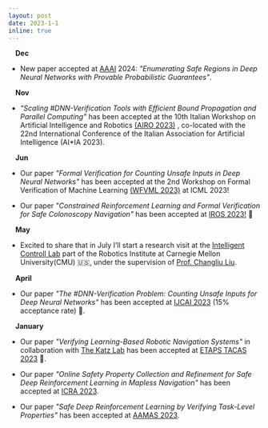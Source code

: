 ```yaml
---
layout: post
date: 2023-1-1
inline: true
---
```


&emsp;**Dec** 
- New paper accepted at <a href='https://aaai.org/aaai-conference/'>AAAI</a> 2024: *"Enumerating Safe Regions in Deep Neural Networks with Provable Probabilistic Guarantees"*.


&emsp;**Nov** 
- *"Scaling #DNN-Verification Tools with Efficient Bound Propagation and Parallel Computing"* has been accepted at the 10th Italian Workshop on Artificial Intelligence and Robotics  <a href='https://www.airo-aixia.it/airo2023/'>(AIRO 2023)</a> , co-located with the 22nd International Conference of the Italian Association for Artificial Intelligence (AI*IA 2023).

&emsp;**Jun** 
- Our paper *"Formal Verification for Counting Unsafe Inputs in Deep Neural Networks"* has been accepted at the 2nd Workshop on Formal Verification of Machine Learning <a href='https://www.ml-verification.com'>(WFVML 2023)</a>  at ICML 2023!

- Our paper *"Constrained Reinforcement Learning and Formal Verification for Safe Colonoscopy Navigation"* has been accepted at <a href='https://ieee-iros.org'>IROS 2023!</a> 🤖 

&emsp;**May** 
- Excited to share that in July I’ll start a research visit at the <a href='http://icontrol.ri.cmu.edu'>Intelligent Controll Lab</a> part of the Robotics Institute at Carnegie Mellon University(CMU) 🇺🇸, under the supervision of <a href='http://www.cs.cmu.edu/~cliu6/'>Prof. Changliu Liu</a>. 

&emsp;**April** 
- Our paper *"The \#DNN-Verification Problem: Counting Unsafe Inputs for Deep Neural Networks"* has been accepted at <a href='https://ijcai-23.org/'>IJCAI 2023</a> (15% acceptance rate) 🤩. 

&emsp;**January** 

- Our paper *"Verifying Learning-Based Robotic Navigation Systems"* in collaboration with <a href='https://www.katz-lab.com/'>The Katz Lab</a> has been accepted at <a href='https://www.etaps.org/2023/conferences/'> ETAPS TACAS 2023</a> 🚀. 

- Our paper *"Online Safety Property Collection and Refinement for Safe Deep Reinforcement Learning in Mapless Navigation"* has been accepted at <a href='https://www.icra2023.org'>ICRA 2023</a>. 

- Our paper *"Safe Deep Reinforcement Learning by Verifying Task-Level Properties"* has been accepted at <a href='https://aamas2023.soton.ac.uk'>AAMAS 2023</a>.    



